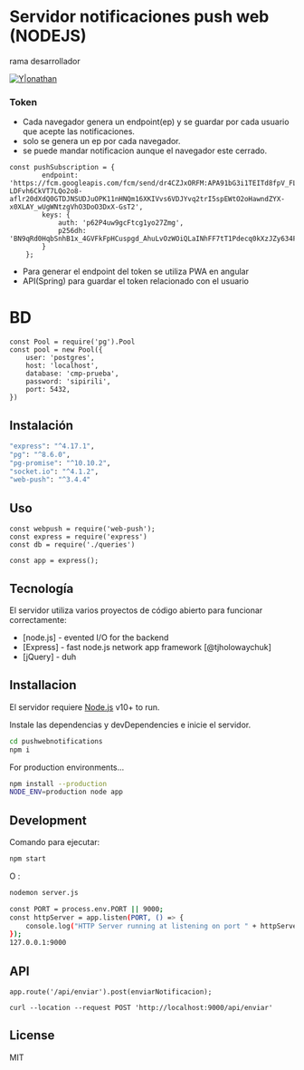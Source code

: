 # Servidor notificaciones push web (NODEJS) #
rama desarrollador

[![Y|onathan](https://cldup.com/dTxpPi9lDf.thumb.png)](https://nodesource.com/products/yonathan)

### Token ###

- Cada navegador genera un endpoint(ep) y se guardar por cada usuario que acepte las notificaciones.
- solo se genera un ep por cada navegador.
- se puede mandar notificacion aunque el navegador este cerrado.

```node
const pushSubscription = {
        endpoint: 'https://fcm.googleapis.com/fcm/send/dr4CZJxORFM:APA91bG3i1TEITd8fpV_FL-LDFvh6CkVT7LQo2o8-aflr20dXdQ0GTDJNSUDJuOPK11nHNQm16XKIVvs6VDJYvq2trI5spEWtO2oHawndZYX-x0XLAY_wUgWNtzgVhO3DoO3DxX-GsT2',
        keys: {
            auth: 'p62P4uw9gcFtcg1yo27Zmg',
            p256dh: 'BN9qRd0HqbSnhB1x_4GVFkFpHCuspgd_AhuLvOzWOiQLaINhFF7tT1Pdecq0kXzJZy634Fp56UZyA6GwVkHqaEM'
        }
    };
```  
  - Para generar el endpoint del token se utiliza PWA en angular
  - API(Spring) para guardar el token relacionado con el usuario

# BD

```node  
const Pool = require('pg').Pool
const pool = new Pool({
    user: 'postgres',
    host: 'localhost',
    database: 'cmp-prueba',
    password: 'sipirili',
    port: 5432,
})
```  

## Instalación

```bash
"express": "^4.17.1",
"pg": "^8.6.0",
"pg-promise": "^10.10.2",
"socket.io": "^4.1.2",
"web-push": "^3.4.4"
```

## Uso

```nodejs
const webpush = require('web-push');
const express = require('express')
const db = require('./queries')

const app = express();
```
## Tecnología

El servidor utiliza varios proyectos de código abierto para funcionar correctamente:

- [node.js] - evented I/O for the backend
- [Express] - fast node.js network app framework [@tjholowaychuk]
- [jQuery] - duh

## Installacion

El servidor requiere [Node.js](https://nodejs.org/) v10+ to run.

Instale las dependencias y devDependencies e inicie el servidor.

```sh
cd pushwebnotifications
npm i
```

For production environments...

```sh
npm install --production
NODE_ENV=production node app
```


## Development
Comando para ejecutar:

```sh
npm start
```

O :

```sh
nodemon server.js
```



```sh
const PORT = process.env.PORT || 9000;
const httpServer = app.listen(PORT, () => {
    console.log("HTTP Server running at listening on port " + httpServer.address().port);
});
127.0.0.1:9000
```
## API

```
app.route('/api/enviar').post(enviarNotificacion);

curl --location --request POST 'http://localhost:9000/api/enviar'
```

## License

MIT
